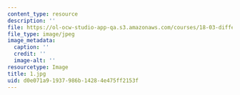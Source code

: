 ```yaml
---
content_type: resource
description: ''
file: https://ol-ocw-studio-app-qa.s3.amazonaws.com/courses/18-03-differential-equations-spring-2010/d0e071a91937986b14284e475ff2153f_1.jpg
file_type: image/jpeg
image_metadata:
  caption: ''
  credit: ''
  image-alt: ''
resourcetype: Image
title: 1.jpg
uid: d0e071a9-1937-986b-1428-4e475ff2153f
---
```

